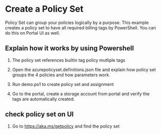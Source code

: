 # Create a Policy Set

Policy Set can group your policies logically by a purpose. This example creates a policy set to have all required billing tags by PowerShell. You can do this on Portal UI as well. 

## Explain how it works by using Powershell

1. The policy set references builtin tag policy mutliple tags

2. Open the azurepolicyset.definitions.json file and explain how policy set groups the 4 policies and how parameters work.

3. Run demo.ps1 to create policy set and assignment

4. Go to the portal, create a storage account from portal and verify the tags are automatically created. 

## check policy set on UI
1. Go to https://aka.ms/getpolicy and find the policy set

